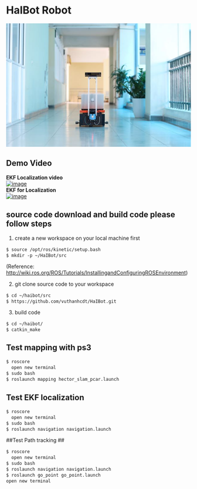 # HaIBot Robot

![image](https://github.com/vuthanhcdt/HaIBot/blob/main/Image/IMG_7643.JPG)


## Demo Video ##
**EKF Localization video**<br/> 
[![image](http://img.youtube.com/vi/W5xouNktPd0/0.jpg)](https://youtu.be/W5xouNktPd0)<br/>
**EKF for Localization**<br/> 
[![image](http://img.youtube.com/vi/5wkIK1AP9bE/0.jpg)](https://youtu.be/5wkIK1AP9bE)


## source code download and build code please follow steps ##
1. create a new workspace on your local machine first<br/>
```
$ source /opt/ros/kinetic/setup.bash
$ mkdir -p ~/HaIBot/src
```
(Reference: http://wiki.ros.org/ROS/Tutorials/InstallingandConfiguringROSEnvironment)

2. git clone source code to your workspace<br/>
```
$ cd ~/haibot/src
$ https://github.com/vuthanhcdt/HaIBot.git
```
3. build code<br/>
```
$ cd ~/haibot/
$ catkin_make
```
## Test mapping with ps3 ##

```
$ roscore
  open new terminal
$ sudo bash
$ roslaunch mapping hector_slam_pcar.launch
```

## Test EKF localization ##
```
$ roscore
  open new terminal
$ sudo bash
$ roslaunch navigation navigation.launch
```

##Test Path tracking ##
```
$ roscore
  open new terminal
$ sudo bash
$ roslaunch navigation navigation.launch
$ roslaunch go_point go_point.launch
open new terminal
```

